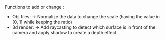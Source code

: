 Functions to add or change :
- Obj files:
    -> Normalize the data to change the scale (having the value in [0, 1] while keeping the ratio)
- 3d render:
    -> Add raycasting to detect which surface is in front of the camera and apply shadow to create
    a depth effect.
